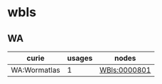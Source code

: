# wbls

## WA

| curie        |   usages | nodes                                               |
|--------------|----------|-----------------------------------------------------|
| WA:Wormatlas |        1 | [WBls:0000801](https://bioregistry.io/WBls:0000801) |

